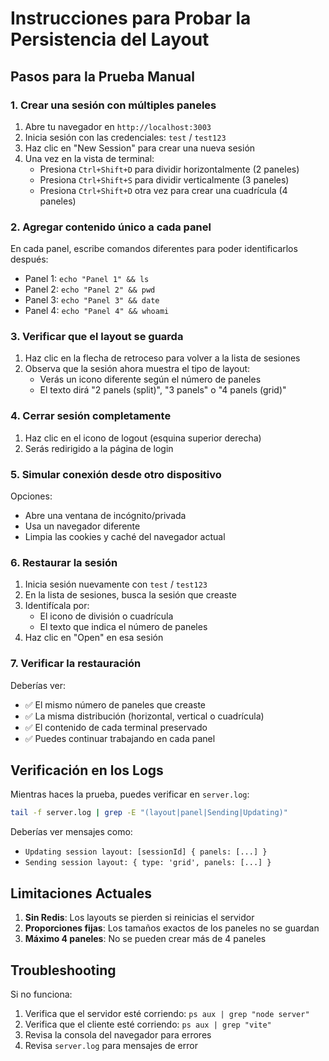 # Instrucciones para Probar la Persistencia del Layout

## Pasos para la Prueba Manual

### 1. Crear una sesión con múltiples paneles

1. Abre tu navegador en `http://localhost:3003`
2. Inicia sesión con las credenciales: `test` / `test123`
3. Haz clic en "New Session" para crear una nueva sesión
4. Una vez en la vista de terminal:
   - Presiona `Ctrl+Shift+D` para dividir horizontalmente (2 paneles)
   - Presiona `Ctrl+Shift+S` para dividir verticalmente (3 paneles)
   - Presiona `Ctrl+Shift+D` otra vez para crear una cuadrícula (4 paneles)

### 2. Agregar contenido único a cada panel

En cada panel, escribe comandos diferentes para poder identificarlos después:
- Panel 1: `echo "Panel 1" && ls`
- Panel 2: `echo "Panel 2" && pwd`
- Panel 3: `echo "Panel 3" && date`
- Panel 4: `echo "Panel 4" && whoami`

### 3. Verificar que el layout se guarda

1. Haz clic en la flecha de retroceso para volver a la lista de sesiones
2. Observa que la sesión ahora muestra el tipo de layout:
   - Verás un icono diferente según el número de paneles
   - El texto dirá "2 panels (split)", "3 panels" o "4 panels (grid)"

### 4. Cerrar sesión completamente

1. Haz clic en el icono de logout (esquina superior derecha)
2. Serás redirigido a la página de login

### 5. Simular conexión desde otro dispositivo

Opciones:
- Abre una ventana de incógnito/privada
- Usa un navegador diferente
- Limpia las cookies y caché del navegador actual

### 6. Restaurar la sesión

1. Inicia sesión nuevamente con `test` / `test123`
2. En la lista de sesiones, busca la sesión que creaste
3. Identifícala por:
   - El icono de división o cuadrícula
   - El texto que indica el número de paneles
4. Haz clic en "Open" en esa sesión

### 7. Verificar la restauración

Deberías ver:
- ✅ El mismo número de paneles que creaste
- ✅ La misma distribución (horizontal, vertical o cuadrícula)
- ✅ El contenido de cada terminal preservado
- ✅ Puedes continuar trabajando en cada panel

## Verificación en los Logs

Mientras haces la prueba, puedes verificar en `server.log`:
```bash
tail -f server.log | grep -E "(layout|panel|Sending|Updating)"
```

Deberías ver mensajes como:
- `Updating session layout: [sessionId] { panels: [...] }`
- `Sending session layout: { type: 'grid', panels: [...] }`

## Limitaciones Actuales

1. **Sin Redis**: Los layouts se pierden si reinicias el servidor
2. **Proporciones fijas**: Los tamaños exactos de los paneles no se guardan
3. **Máximo 4 paneles**: No se pueden crear más de 4 paneles

## Troubleshooting

Si no funciona:
1. Verifica que el servidor esté corriendo: `ps aux | grep "node server"`
2. Verifica que el cliente esté corriendo: `ps aux | grep "vite"`
3. Revisa la consola del navegador para errores
4. Revisa `server.log` para mensajes de error